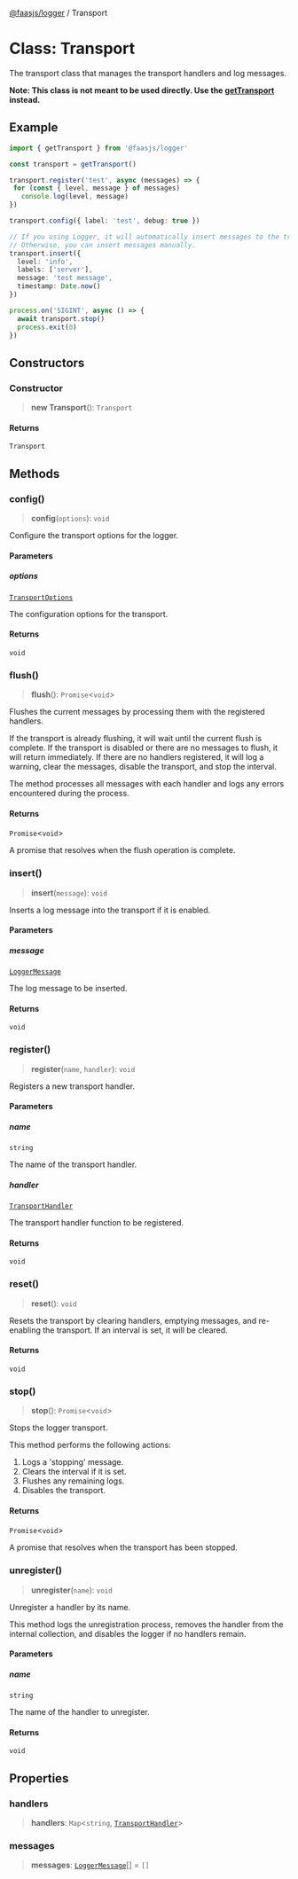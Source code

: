 [@faasjs/logger](../README.md) / Transport

# Class: Transport

The transport class that manages the transport handlers and log messages.

**Note: This class is not meant to be used directly. Use the [getTransport](../functions/getTransport.md) instead.**

## Example

```typescript
import { getTransport } from '@faasjs/logger'

const transport = getTransport()

transport.register('test', async (messages) => {
 for (const { level, message } of messages)
   console.log(level, message)
})

transport.config({ label: 'test', debug: true })

// If you using Logger, it will automatically insert messages to the transport.
// Otherwise, you can insert messages manually.
transport.insert({
  level: 'info',
  labels: ['server'],
  message: 'test message',
  timestamp: Date.now()
})

process.on('SIGINT', async () => {
  await transport.stop()
  process.exit(0)
})
```

## Constructors

### Constructor

> **new Transport**(): `Transport`

#### Returns

`Transport`

## Methods

### config()

> **config**(`options`): `void`

Configure the transport options for the logger.

#### Parameters

##### options

[`TransportOptions`](../type-aliases/TransportOptions.md)

The configuration options for the transport.

#### Returns

`void`

### flush()

> **flush**(): `Promise`\<`void`\>

Flushes the current messages by processing them with the registered handlers.

If the transport is already flushing, it will wait until the current flush is complete.
If the transport is disabled or there are no messages to flush, it will return immediately.
If there are no handlers registered, it will log a warning, clear the messages, disable the transport, and stop the interval.

The method processes all messages with each handler and logs any errors encountered during the process.

#### Returns

`Promise`\<`void`\>

A promise that resolves when the flush operation is complete.

### insert()

> **insert**(`message`): `void`

Inserts a log message into the transport if it is enabled.

#### Parameters

##### message

[`LoggerMessage`](../type-aliases/LoggerMessage.md)

The log message to be inserted.

#### Returns

`void`

### register()

> **register**(`name`, `handler`): `void`

Registers a new transport handler.

#### Parameters

##### name

`string`

The name of the transport handler.

##### handler

[`TransportHandler`](../type-aliases/TransportHandler.md)

The transport handler function to be registered.

#### Returns

`void`

### reset()

> **reset**(): `void`

Resets the transport by clearing handlers, emptying messages, and re-enabling the transport.
If an interval is set, it will be cleared.

#### Returns

`void`

### stop()

> **stop**(): `Promise`\<`void`\>

Stops the logger transport.

This method performs the following actions:
1. Logs a 'stopping' message.
2. Clears the interval if it is set.
3. Flushes any remaining logs.
4. Disables the transport.

#### Returns

`Promise`\<`void`\>

A promise that resolves when the transport has been stopped.

### unregister()

> **unregister**(`name`): `void`

Unregister a handler by its name.

This method logs the unregistration process, removes the handler from the internal collection,
and disables the logger if no handlers remain.

#### Parameters

##### name

`string`

The name of the handler to unregister.

#### Returns

`void`

## Properties

### handlers

> **handlers**: `Map`\<`string`, [`TransportHandler`](../type-aliases/TransportHandler.md)\>

### messages

> **messages**: [`LoggerMessage`](../type-aliases/LoggerMessage.md)[] = `[]`
